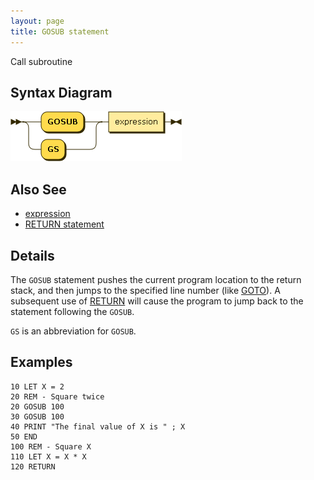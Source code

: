 ```yaml
---
layout: page
title: GOSUB statement
---
```


Call subroutine


## Syntax Diagram

![Syntax diagram](/diagram/GOSUB-statement.png)


## Also See

- [expression](/reference/expression)
- [RETURN statement](/reference/return)


## Details

The `GOSUB` statement pushes the current program location to the return stack, and then jumps to the specified line number (like [GOTO](/reference/goto)).  A subsequent use of [RETURN](/reference/return) will cause the program to jump back to the statement following the `GOSUB`.

`GS` is an abbreviation for `GOSUB`.


## Examples

    10 LET X = 2
    20 REM - Square twice
    20 GOSUB 100
    30 GOSUB 100
    40 PRINT "The final value of X is " ; X
    50 END
    100 REM - Square X
    110 LET X = X * X
    120 RETURN


